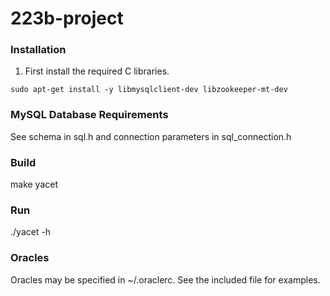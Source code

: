 # 223b-project

### Installation
1. First install the required C libraries.
```
sudo apt-get install -y libmysqlclient-dev libzookeeper-mt-dev
```
### MySQL Database Requirements
See schema in sql.h and connection parameters in sql_connection.h

### Build
make yacet

### Run
./yacet -h

### Oracles
Oracles may be specified in ~/.oraclerc. See the included file for examples.
